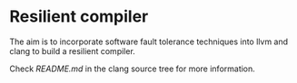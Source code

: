 Resilient compiler
==================

The aim is to incorporate software fault tolerance techniques into llvm and
clang to build a resilient compiler.

Check *README.md* in the clang source tree for more information.
